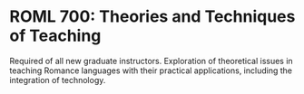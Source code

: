 # ROML 700: Theories and Techniques of Teaching

Required of all new graduate instructors. Exploration of theoretical issues in teaching Romance languages with their practical applications, including the integration of technology.